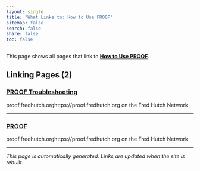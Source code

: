 ```yaml
---
layout: single
title: "What Links to: How to Use PROOF"
sitemap: false
search: false
share: false
toc: false
---
```


This page shows all pages that link to **[How to Use PROOF](/datademos/proof-how-to/)**.

## Linking Pages (2)

### [PROOF Troubleshooting](/datademos/proof-troubleshooting/)

proof.fredhutch.orghttps://proof.fredhutch.org on the Fred Hutch Network

---

### [PROOF](/datascience/proof/)

proof.fredhutch.orghttps://proof.fredhutch.org on the Fred Hutch Network

---


*This page is automatically generated. Links are updated when the site is rebuilt.*
